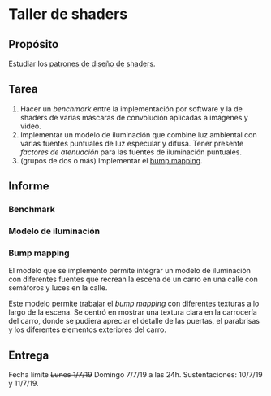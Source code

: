 # Taller de shaders

## Propósito

Estudiar los [patrones de diseño de shaders](http://visualcomputing.github.io/Shaders/#/4).

## Tarea

1. Hacer un _benchmark_ entre la implementación por software y la de shaders de varias máscaras de convolución aplicadas a imágenes y video.
2. Implementar un modelo de iluminación que combine luz ambiental con varias fuentes puntuales de luz especular y difusa. Tener presente _factores de atenuación_ para las fuentes de iluminación puntuales.
3. (grupos de dos o más) Implementar el [bump mapping](https://en.wikipedia.org/wiki/Bump_mapping).

## Informe

### Benchmark

### Modelo de iluminación

### Bump mapping

El modelo que se implementó permite integrar un modelo de iluminación con diferentes fuentes que recrean la escena de un carro en una calle con semáforos y luces en la calle.

Este modelo permite trabajar el *bump mapping* con diferentes texturas a lo largo de la escena. Se centró en mostrar una textura clara en la carrocería del carro, donde se pudiera apreciar el detalle de las puertas, el parabrisas y los diferentes elementos exteriores del carro.

## Entrega

Fecha límite ~~Lunes 1/7/19~~ Domingo 7/7/19 a las 24h. Sustentaciones: 10/7/19 y 11/7/19.
